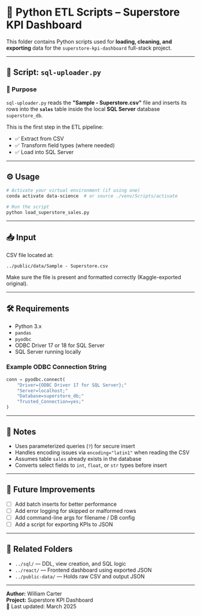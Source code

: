 # 🐍 Python ETL Scripts – Superstore KPI Dashboard

This folder contains Python scripts used for **loading, cleaning, and exporting** data for the `superstore-kpi-dashboard` full-stack project.

---

## 📄 Script: `sql-uploader.py`

### 🔧 Purpose

`sql-uploader.py` reads the **"Sample - Superstore.csv"** file and inserts its rows into the **`sales`** table inside the local **SQL Server** database `superstore_db`.

This is the first step in the ETL pipeline:

- ✅ Extract from CSV
- ✅ Transform field types (where needed)
- ✅ Load into SQL Server

---

## ⚙️ Usage

```bash
# Activate your virtual environment (if using one)
conda activate data-science  # or source ./venv/Scripts/activate

# Run the script
python load_superstore_sales.py
```

---

## 📥 Input

CSV file located at:

```
../public/data/Sample - Superstore.csv
```

Make sure the file is present and formatted correctly (Kaggle-exported original).

---

## 🛠️ Requirements

- Python 3.x
- `pandas`
- `pyodbc`
- ODBC Driver 17 or 18 for SQL Server
- SQL Server running locally

### Example ODBC Connection String

```python
conn = pyodbc.connect(
    "Driver={ODBC Driver 17 for SQL Server};"
    "Server=localhost;"
    "Database=superstore_db;"
    "Trusted_Connection=yes;"
)
```

---

## 🧠 Notes

- Uses parameterized queries (`?`) for secure insert
- Handles encoding issues via `encoding="latin1"` when reading the CSV
- Assumes table `sales` already exists in the database
- Converts select fields to `int`, `float`, or `str` types before insert

---

## 🚧 Future Improvements

- [ ] Add batch inserts for better performance
- [ ] Add error logging for skipped or malformed rows
- [ ] Add command-line args for filename / DB config
- [ ] Add a script for exporting KPIs to JSON

---

## 📂 Related Folders

- `../sql/` — DDL, view creation, and SQL logic
- `../react/` — Frontend dashboard using exported JSON
- `../public-data/` — Holds raw CSV and output JSON

---

**Author:** William Carter  
**Project:** Superstore KPI Dashboard  
📅 Last updated: March 2025
